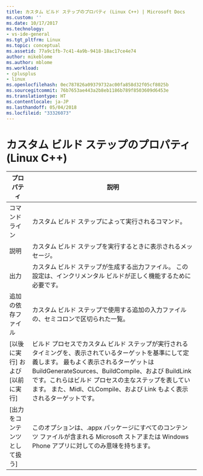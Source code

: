 ```yaml
---
title: カスタム ビルド ステップのプロパティ (Linux C++) | Microsoft Docs
ms.custom: ''
ms.date: 10/17/2017
ms.technology:
- vs-ide-general
ms.tgt_pltfrm: Linux
ms.topic: conceptual
ms.assetid: 77a9c1fb-7c41-4a9b-9418-18ac17ce4e74
author: mikeblome
ms.author: mblome
ms.workload:
- cplusplus
- linux
ms.openlocfilehash: 0ec787826a09379732ac00fa858d32f05cf8025b
ms.sourcegitcommit: 76b7653ae443a2b8eb1186b789f8503609d6453e
ms.translationtype: HT
ms.contentlocale: ja-JP
ms.lasthandoff: 05/04/2018
ms.locfileid: "33326073"
---
```

# <a name="custom-build-step-properties-linux-c"></a>カスタム ビルド ステップのプロパティ (Linux C++)

プロパティ | 説明
--- | ---
コマンド ライン | カスタム ビルド ステップによって実行されるコマンド。
説明 | カスタム ビルド ステップを実行するときに表示されるメッセージ。
出力 | カスタム ビルド ステップが生成する出力ファイル。 この設定は、インクリメンタル ビルドが正しく機能するために必要です。
追加の依存ファイル | カスタム ビルド ステップで使用する追加の入力ファイルの、セミコロンで区切られた一覧。
[以後に実行] および [以前に実行] | ビルド プロセスでカスタム ビルド ステップが実行されるタイミングを、表示されているターゲットを基準にして定義します。 最もよく表示されるターゲットは BuildGenerateSources、BuildCompile、および BuildLink です。これらはビルド プロセスの主なステップを表しています。 また、Midl、CLCompile、および Link もよく表示されるターゲットです。
[出力をコンテンツとして扱う] | このオプションは、.appx パッケージにすべてのコンテンツ ファイルが含まれる Microsoft ストアまたは Windows Phone アプリに対してのみ意味を持ちます。